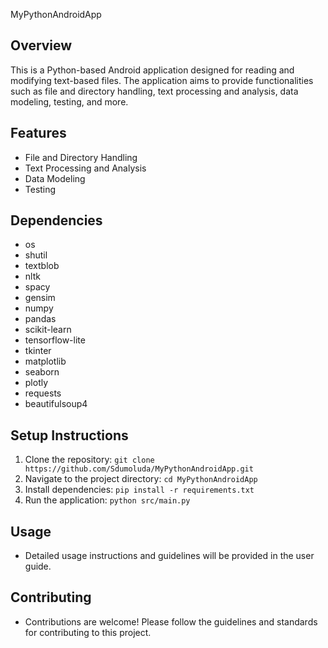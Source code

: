 MyPythonAndroidApp

## Overview
This is a Python-based Android application designed for reading and modifying text-based files. The application aims to provide functionalities such as file and directory handling, text processing and analysis, data modeling, testing, and more.

## Features
- File and Directory Handling
- Text Processing and Analysis
- Data Modeling
- Testing

## Dependencies
- os
- shutil
- textblob
- nltk
- spacy
- gensim
- numpy
- pandas
- scikit-learn
- tensorflow-lite
- tkinter
- matplotlib
- seaborn
- plotly
- requests
- beautifulsoup4

## Setup Instructions
1. Clone the repository: `git clone https://github.com/Sdumoluda/MyPythonAndroidApp.git`
2. Navigate to the project directory: `cd MyPythonAndroidApp`
3. Install dependencies: `pip install -r requirements.txt`
4. Run the application: `python src/main.py`

## Usage
- Detailed usage instructions and guidelines will be provided in the user guide.

## Contributing
- Contributions are welcome! Please follow the guidelines and standards for contributing to this project.